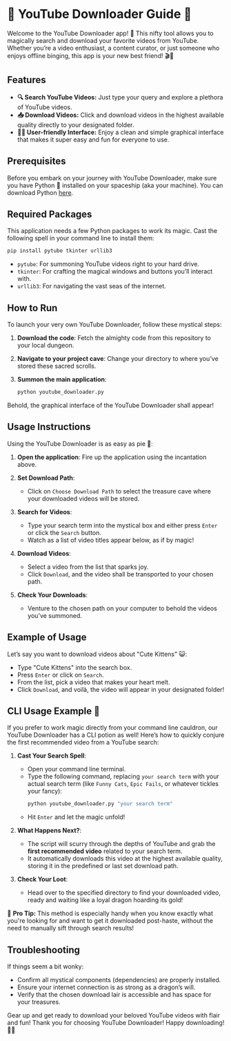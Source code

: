 # 🌟 YouTube Downloader Guide 🌟

Welcome to the YouTube Downloader app! 🚀 This nifty tool allows you to magically search and download your favorite videos from YouTube. Whether you’re a video enthusiast, a content curator, or just someone who enjoys offline binging, this app is your new best friend! 🎬🍿

## Features
- **🔍 Search YouTube Videos:** Just type your query and explore a plethora of YouTube videos.
- **📥 Download Videos:** Click and download videos in the highest available quality directly to your designated folder.
- **👩‍💻 User-friendly Interface:** Enjoy a clean and simple graphical interface that makes it super easy and fun for everyone to use.

## Prerequisites
Before you embark on your journey with YouTube Downloader, make sure you have Python 🐍 installed on your spaceship (aka your machine). You can download Python [here](https://www.python.org/downloads/).

## Required Packages
This application needs a few Python packages to work its magic. Cast the following spell in your command line to install them:

```bash
pip install pytube tkinter urllib3
```

- `pytube`: For summoning YouTube videos right to your hard drive.
- `tkinter`: For crafting the magical windows and buttons you’ll interact with.
- `urllib3`: For navigating the vast seas of the internet.

## How to Run
To launch your very own YouTube Downloader, follow these mystical steps:

1. **Download the code**: Fetch the almighty code from this repository to your local dungeon.

2. **Navigate to your project cave**: Change your directory to where you’ve stored these sacred scrolls.

3. **Summon the main application**:
    ```bash
    python youtube_downloader.py
    ```

Behold, the graphical interface of the YouTube Downloader shall appear!

## Usage Instructions
Using the YouTube Downloader is as easy as pie 🥧:

1. **Open the application**: Fire up the application using the incantation above.

2. **Set Download Path**:
   - Click on `Choose Download Path` to select the treasure cave where your downloaded videos will be stored.

3. **Search for Videos**:
   - Type your search term into the mystical box and either press `Enter` or click the `Search` button.
   - Watch as a list of video titles appear below, as if by magic!

4. **Download Videos**:
   - Select a video from the list that sparks joy.
   - Click `Download`, and the video shall be transported to your chosen path.

5. **Check Your Downloads**:
   - Venture to the chosen path on your computer to behold the videos you’ve summoned.

## Example of Usage
Let’s say you want to download videos about "Cute Kittens" 😺:

- Type "Cute Kittens" into the search box.
- Press `Enter` or click on `Search`.
- From the list, pick a video that makes your heart melt.
- Click `Download`, and voilà, the video will appear in your designated folder!

## CLI Usage Example 🎤
If you prefer to work magic directly from your command line cauldron, our YouTube Downloader has a CLI potion as well! Here’s how to quickly conjure the first recommended video from a YouTube search:

1. **Cast Your Search Spell**:
   - Open your command line terminal.
   - Type the following command, replacing `your search term` with your actual search term (like `Funny Cats`, `Epic Fails`, or whatever tickles your fancy):
     ```bash
     python youtube_downloader.py "your search term"
     ```
   - Hit `Enter` and let the magic unfold!

2. **What Happens Next?**:
   - The script will scurry through the depths of YouTube and grab the **first recommended video** related to your search term.
   - It automatically downloads this video at the highest available quality, storing it in the predefined or last set download path.

3. **Check Your Loot**:
   - Head over to the specified directory to find your downloaded video, ready and waiting like a loyal dragon hoarding its gold!

🚀 **Pro Tip:** This method is especially handy when you know exactly what you're looking for and want to get it downloaded post-haste, without the need to manually sift through search results!

## Troubleshooting
If things seem a bit wonky:
- Confirm all mystical components (dependencies) are properly installed.
- Ensure your internet connection is as strong as a dragon’s will.
- Verify that the chosen download lair is accessible and has space for your treasures.

Gear up and get ready to download your beloved YouTube videos with flair and fun! Thank you for choosing YouTube Downloader! Happy downloading! 🌈🎉

